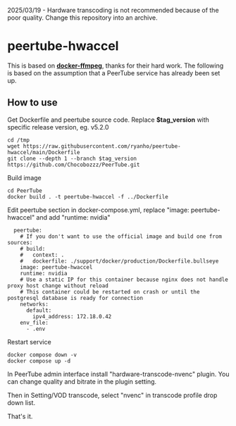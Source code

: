 2025/03/19 - Hardware transcoding is not recommended because of the poor quality. Change this repository into an archive.

# peertube-hwaccel
This is based on **[docker-ffmpeg](https://github.com/linuxserver/docker-ffmpeg)**, thanks for their hard work. The following is based on the assumption that a PeerTube service has already been set up.

## How to use

Get Dockerfile and peertube source code. Replace **$tag_version** with specific release version, eg. v5.2.0

    cd /tmp
    wget https://raw.githubusercontent.com/ryanho/peertube-hwaccel/main/Dockerfile
    git clone --depth 1 --branch $tag_version https://github.com/Chocobozzz/PeerTube.git

Build image

    cd PeerTube
    docker build . -t peertube-hwaccel -f ../Dockerfile

Edit peertube section in docker-compose.yml, replace "image: peertube-hwaccel" and add "runtime: nvidia"

      peertube:
        # If you don't want to use the official image and build one from sources:
        # build:
        #   context: .
        #   dockerfile: ./support/docker/production/Dockerfile.bullseye
        image: peertube-hwaccel
        runtime: nvidia
        # Use a static IP for this container because nginx does not handle proxy host change without reload
        # This container could be restarted on crash or until the postgresql database is ready for connection
        networks:
          default:
            ipv4_address: 172.18.0.42
        env_file:
          - .env

Restart service

    docker compose down -v
    docker compose up -d


In PeerTube admin interface install "hardware-transcode-nvenc" plugin. You can change quality and bitrate in the plugin setting.

Then in Setting/VOD transcode, select "nvenc" in transcode profile drop down list.

That's it.
